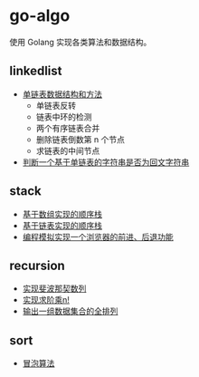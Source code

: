 # go-algo

使用 Golang 实现各类算法和数据结构。

## linkedlist

- [单链表数据结构和方法](linkedlist/singlelinkedlist.go)
  - 单链表反转
  - 链表中环的检测
  - 两个有序链表合并
  - 删除链表倒数第 n 个节点
  - 求链表的中间节点
- [判断一个基于单链表的字符串是否为回文字符串](linkedlist/palindrome.go)

## stack

- [基于数组实现的顺序栈](stack/stackonarray.go)
- [基于链表实现的顺序栈](stack/stackonlinkedlist.go)
- [编程模拟实现一个浏览器的前进、后退功能](stack/simplebrowser.go)

## recursion

- [实现斐波那契数列](recursion/fibonacci.go)
- [实现求阶乘n!](recursion/factorial.go)
- [输出一组数据集合的全排列](recursion/rangeAll.go)

## sort
- [冒泡算法](sort/bubble.go)
